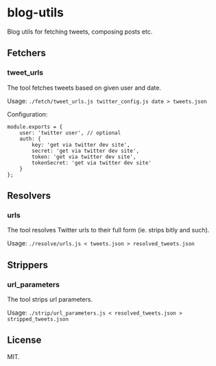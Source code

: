 # blog-utils

Blog utils for fetching tweets, composing posts etc.

## Fetchers

### tweet_urls

The tool fetches tweets based on given user and date.

Usage: `./fetch/tweet_urls.js twitter_config.js date > tweets.json`

Configuration:

```
module.exports = {
    user: 'twitter user', // optional
    auth: {
        key: 'get via twitter dev site',
        secret: 'get via twitter dev site',
        token: 'get via twitter dev site',
        tokenSecret: 'get via twitter dev site'
    }
};
```

## Resolvers

### urls

The tool resolves Twitter urls to their full form (ie. strips bitly and such).

Usage: `./resolve/urls.js < tweets.json > resolved_tweets.json`

## Strippers

### url_parameters

The tool strips url parameters.

Usage: `./strip/url_parameters.js < resolved_tweets.json > stripped_tweets.json`

## License

MIT.
